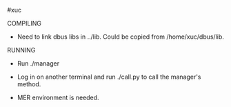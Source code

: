 #xuc

COMPILING
- Need to link dbus libs in ../lib. Could be copied from /home/xuc/dbus/lib.

RUNNING
- Run ./manager
- Log in on another terminal and run ./call.py to call the manager's method.

- MER environment is needed.


